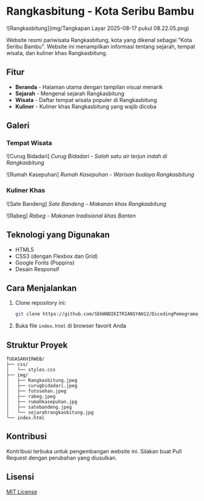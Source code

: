 # Rangkasbitung - Kota Seribu Bambu

![Rangkasbitung](img/Tangkapan Layar 2025-08-17 pukul 08.22.05.png)

Website resmi pariwisata Rangkasbitung, kota yang dikenal sebagai "Kota Seribu Bambu". Website ini menampilkan informasi tentang sejarah, tempat wisata, dan kuliner khas Rangkasbitung.

## Fitur

- **Beranda** - Halaman utama dengan tampilan visual menarik
- **Sejarah** - Mengenal sejarah Rangkasbitung
- **Wisata** - Daftar tempat wisata populer di Rangkasbitung
- **Kuliner** - Kuliner khas Rangkasbitung yang wajib dicoba

## Galeri

### Tempat Wisata

![Curug Bidadari]
*Curug Bidadari - Salah satu air terjun indah di Rangkasbitung*

![Rumah Kasepuhan]
*Rumah Kasepuhan - Warisan budaya Rangkasbitung*

### Kuliner Khas

![Sate Bandeng]
*Sate Bandeng - Makanan khas Rangkasbitung*

![Rabeg]
*Rabeg - Makanan tradisional khas Banten*

## Teknologi yang Digunakan

- HTML5
- CSS3 (dengan Flexbox dan Grid)
- Google Fonts (Poppins)
- Desain Responsif

## Cara Menjalankan

1. Clone repository ini:
   ```bash
   git clone https://github.com/SEHANDIKITRIANSYAH12/DicodingPemogramanweb.git
   ```

2. Buka file `index.html` di browser favorit Anda

## Struktur Proyek

```
TUGASAKHIRWEB/
├── css/
│   └── styles.css
├── img/
│   ├── Rangkasbitung.jpeg
│   ├── curugbidadari.jpeg
│   ├── fotosehan.jpeg
│   ├── rabeg.jpeg
│   ├── rumahkasepuhan.jpg
│   ├── satebandeng.jpeg
│   └── sejarahrangkasbitung.jpg
└── index.html
```

## Kontribusi

Kontribusi terbuka untuk pengembangan website ini. Silakan buat Pull Request dengan perubahan yang diusulkan.

## Lisensi

[MIT License](LICENSE)
